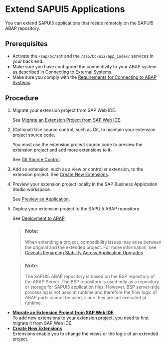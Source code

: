 <!-- loio47c6ad87909b4246a5cbfe42b604207a -->

# Extend SAPUI5 Applications

You can extend SAPUI5 applications that reside remotely on the SAPUI5 ABAP repository.



<a name="loio47c6ad87909b4246a5cbfe42b604207a__prereq_cyq_zn4_yvb"/>

## Prerequisites

-   Activate the `/sap/bc/adt` and the `/sap/bc/ui2/app_index/` services in your back end.
-   Make sure you have configured the connectivity to your ABAP system as described in [Connecting to External Systems](connecting-to-external-systems-7e49887.md).
-   Make sure you comply with the [Requirements for Connecting to ABAP Systems](https://help.sap.com/docs/SAP%20Business%20Application%20Studio/9d1db9835307451daa8c930fbd9ab264/49df13c13be24fb28f443532d79333e8.html).



## Procedure

1.  Migrate your extension project from SAP Web IDE.

    See [Migrate an Extension Project from SAP Web IDE](migrate-an-extension-project-from-sap-web-ide-386684a.md).

2.  \(Optional\) Use source control, such as Git, to maintain your extension project source code.

    You must use the extension project source code to preview the extension project and add more extensions to it.

    See [Git Source Control](git-source-control-9689c07.md).

3.  Add an extension, such as a view or controller extension, to the extension project. See [Create New Extensions](create-new-extensions-06b93dc.md).

4.  Preview your extension project locally in the SAP Business Application Studio workspace.

    See [Preview an Application](https://help.sap.com/docs/SAP_FIORI_tools/17d50220bcd848aa854c9c182d65b699/b962685bdf9246f6bced1d1cc1d9ba1c.html).

5.  Deploy your extension project to the SAPUI5 ABAP repository.

    See [Deployment to ABAP](https://help.sap.com/docs/SAP_FIORI_tools/17d50220bcd848aa854c9c182d65b699/607014e278d941fda4440f92f4a324a6.html#deployment-to-abap).

    > ### Note:  
    > When extending a project, compatibility issues may arise between the original and the extended project. For more information, see [Caveats Regarding Stability Across Application Upgrades](https://sapui5.hana.ondemand.com/sdk/#/topic/aef3384510724522a07df94ec90d1351).

    > ### Note:  
    > The SAPUI5 ABAP repository is based on the BSP repository of the ABAP Server. The BSP repository is used only as a repository or storage for SAPUI5 application files. However, BSP server-side processing is not used at runtime and therefore the flow logic of ABAP parts cannot be used, since they are not executed at runtime.


-   **[Migrate an Extension Project from SAP Web IDE](migrate-an-extension-project-from-sap-web-ide-386684a.md "To add new extensions to your extension project, you need to first migrate it from
		SAP Web IDE.")**  
To add new extensions to your extension project, you need to first migrate it from SAP Web IDE.
-   **[Create New Extensions](create-new-extensions-06b93dc.md "Extensions enable you to change the views or the logic of an extended
		project.")**  
Extensions enable you to change the views or the logic of an extended project.

